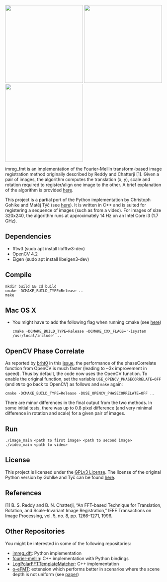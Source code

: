 <p float="left">
  <img src="docs/im0.jpg" width="250" />
  <img src="docs/im1.jpg" width="250" /> 
  <img src="docs/overlay_image.png" width="250" />
</p>

imreg_fmt is an implementation of the Fourier-Mellin transform-based image registration method originally described by Reddy and Chatterji [1].
Given a pair of images, the algorithm computes the translation (x, y), scale and rotation required to register/align one image to the other.
A brief explanation of the algorithm is provided [here](https://sthoduka.github.io/imreg_fmt/docs/overall-pipeline/).

This project is a partial port of the Python implementation by Christoph Gohlke and Matěj Týč (see [here](https://github.com/matejak/imreg_dft)).
It is written in C++ and is suited for registering a sequence of images (such as from a video).
For images of size 320x240, the algorithm runs at approximately 14 Hz on an Intel Core i3 (1.7 GHz).

Dependencies
------------
* fftw3 (sudo apt install libfftw3-dev)
* OpenCV 4.2
* Eigen (sudo apt install libeigen3-dev)

Compile
-------
    mkdir build && cd build
    cmake -DCMAKE_BUILD_TYPE=Release ..
    make

Mac OS X
--------
* You might have to add the following flag when running cmake (see [here](https://github.com/sthoduka/imreg_fmt/issues/2))

  `cmake -DCMAKE_BUILD_TYPE=Release -DCMAKE_CXX_FLAGS='-isystem /usr/local/include' ..`

OpenCV Phase Correlate
----------------------
As reported by [brht0](https://github.com/brht0) in this [issue](https://github.com/sthoduka/imreg_fmt/issues/15), the performance of the phaseCorrelate function from OpenCV is much faster (leading to ~3x improvement in speed). Thus by default, the code now uses the OpenCV function. To enable the original function, set the variable `USE_OPENCV_PHASECORRELATE=OFF` (and `ON` to go back to OpenCV) as follows and `make` again:

    cmake -DCMAKE_BUILD_TYPE=Release -DUSE_OPENCV_PHASECORRELATE=OFF ..

There are minor differences in the final output from the two methods. In some initial tests, there was up to 0.8 pixel difference (and very minimal difference in rotation and scale) for a given pair of images.

Run
---
    ./image_main <path to first image> <path to second image>
    ./video_main <path to video>

License
-------
This project is licensed under the [GPLv3 License](LICENSE). The license of the original Python version by Gohlke and Týč can be found [here](LICENSE-ORIGINAL).

References
----------
[1] B. S. Reddy and B. N. Chatterji, “An FFT-based Technique for Translation,
Rotation, and Scale-Invariant Image Registration,” IEEE Transactions on Image Processing, vol. 5, no. 8, pp. 1266–1271, 1996.

Other Repositories
------------------
You might be interested in some of the following repositories:

* [imreg_dft](https://github.com/matejak/imreg_dft): Python implementation
* [fourier-mellin](https://github.com/brht0/fourier-mellin): C++ implementation with Python bindings
* [LogPolarFFTTemplateMatcher](https://github.com/Smorodov/LogPolarFFTTemplateMatcher): C++ implementation
* [o-eFMT](https://github.com/STAR-Center/o-eFMT): extension which performs better in scenarios where the scene depth is not uniform (see [paper](https://www.mdpi.com/2072-4292/13/5/1000))
